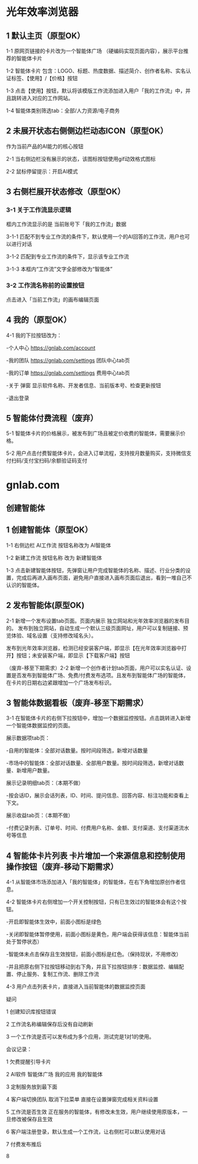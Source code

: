 # 光年效率浏览器

## 1 默认主页（原型OK）

1-1 原网页链接的卡片改为一个智能体广场 （硬编码实现页面内容），展示平台推荐的智能体卡片

1-2 智能体卡片 包含：LOGO、标题、热度数据、描述简介、创作者名称、实名认证标签、【使用】/【价格】按钮

1-3 点击【使用】按钮，默认将该模版工作流添加进入用户「我的工作流」中，并且跳转进入对应的工作网站。

1-4 智能体类别筛选tab：全部/人力资源/电子商务

## 2 未展开状态右侧侧边栏动态ICON（原型OK）

作为当前产品的AI能力的核心按钮

2-1 当右侧边栏没有展示的状态，该图标按钮使用gif动效格式图标

2-2 鼠标停留提示：开启AI模式

## 3 右侧栏展开状态修改（原型OK）

### 3-1 关于工作流显示逻辑

框内工作流显示的是 当前账号下「我的工作流」数据

3-1-1 匹配不到专业工作流的条件下，默认使用一个的AI回答的工作流，用户也可以进行对话

3-1-2 匹配到专业工作流的条件下，显示该专业工作流

3-1-3 本框内“工作流”文字全部修改为“智能体”

### 3-2 工作流名称前的设置按钮

点击进入「当前工作流」的画布编辑页面

## 4 我的（原型OK）

4-1 我的下拉按钮改为：

-个人中心 https://gnlab.com/account

-我的团队 https://gnlab.com/settings 团队中心tab页

-我的订单 https://gnlab.com/settings 费用中心tab页

-关于 弹窗 显示软件名称、开发者信息、当前版本号、检查更新按钮

-退出登录

## 5 智能体付费流程（废弃）

5-1 智能体卡片的价格展示，被发布到广场且被定价收费的智能体，需要展示价格。

5-2 用户点击付费智能体卡片，会进入订单流程，支持按月数量购买，支持微信支付扫码/支付宝扫码/余额验证码支付

# gnlab.com

## 创建智能体

## 1 创建智能体（原型OK）

1-1 右侧边栏 AI工作流  按钮名称改为  AI智能体

1-2 新建工作流 按钮名称 改为 新建智能体

1-3 点击新建智能体按钮，先弹窗让用户完成智能体的名称、描述、行业分类的设置，完成后再进入画布页面，避免用户直接进入画布页面后退出，看到一堆自己不认识的智能体。

## 2 发布智能体(原型OK)

2-1 新增一个发布设置tab页面。页面内展示 独立网站和光年效率浏览器的发布目的。
发布到独立网站，自动生成一个默认三级页面网址，用户可以复制链接、预览体验、域名设置（支持修改域名头）。

发布到光年效率浏览器，检测已经安装客户端，即显示【在光年效率浏览器中打开】按钮；未安装客户端，即显示【下载客户端】按钮

（废弃-移至下期需求）2-2 新增一个创作者计划tab页面，用户可以实名认证、设置是否发布到智能体广场、免费/付费发布选项。且发布到智能体广场的智能体，在卡片的日期右边紧跟增加一个广场发布标识。

## 3 智能体数据看板（废弃-移至下期需求）

3-1 在智能体卡片的右侧下拉按钮中，增加一个数据监控按钮。点击跳转进入新增一个智能体数据监控的页面。

展示数据项tab页：

-自用的智能体：全部对话数量。按时间段筛选，新增对话数量

-市场中的智能体：全部对话数量、全部用户数量。按时间段筛选，新增对话数量、新增用户数量。

展示记录明细tab页：（本期不做）

-按会话ID，展示会话列表，ID、时间、提问信息、回答内容、标注功能和查看上下文。

展示收益tab页：（本期不做）

-付费记录列表、订单号、时间、付费用户名称、金额、支付渠道、支付渠道流水号等信息

## 4 智能体卡片列表 卡片增加一个来源信息和控制使用操作按钮（废弃-移动下期需求）

4-1 从智能体市场添加进入「我的智能体」的智能体，在右下角增加原创作者信息。

4-2 智能体卡片右侧增加一个开关控制按钮，只有已生效过的智能体会有这个按钮。

-开启即智能体生效中，前面小图标是绿色

-关闭即智能体暂停使用，前面小图标是黄色，用户端会获得该信息：智能体当前处于暂停状态）

-智能体未点击保存且生效按钮，前面小图标是红色。（保持现状，不用修改）

-并且把原右侧下拉按钮移动到右下角，并且下拉按钮排序：数据监控、编辑配置、停止服务、复制工作流、删除工作流

4-3 用户点击列表卡片，直接进入当前智能体的数据监控页面

疑问

1 创建知识库按钮错误

2 工作流名称编辑保存后没有自动刷新

3 一个工作流是否可以发布成为多个应用，测试完是1对1的使用。

会议记录：

1 欠费提醒引导卡片

2 AI软件 智能体广场  我的应用 我的智能体

3 定制服务放到最下面

4 客户端切换团队  取消下拉菜单 直接在设置弹窗完成相关资料设置

5 工作流是否生效  正在服务的智能体，有修改未生效，用户继续使用原版本，一旦修改被保存且生效

6 客户端注册登录，默认生成一个工作流，让右侧栏可以默认使用对话

7 付费发布推后

8
